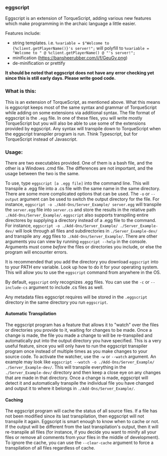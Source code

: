 ### eggscript

Eggscript is an extension of TorqueScript, adding various new features which make programming in the archaic language a little easier.

Features include:
- string templates. i.e. ```%variable = $"Welcome to {%client.getPlayerName()}'s server!";``` will polyfill to ```%variable = "Welcome to " @ %client.getPlayerName() @ "'s server!";```
- minification (https://bansheerubber.com/i/f/GeuGv.png)
- de-minification or prettify

**It should be noted that eggscript does not have any error checking yet since this is still early days. Please write good code.**

### What is this:
This is an extension of TorqueScript, as mentioned above. What this means is eggscript keeps most of the same syntax and grammar of TorqueScript while adding on some extensions via additional syntax. The file format of eggscript is the ```.egg``` file. In one of these files, you will write mostly TorqueScript but you will also be able to use some of the extensions provided by eggscript. Any syntax will transpile down to TorqueScript when the eggscript transpiler program is run. Think Typescript, but for TorqueScript instead of Javascript.

### Usage:
There are two executables provided. One of them is a bash file, and the other is a Windows .cmd file. The differences are not important, and the usage between the two is the same.

To use, type ```eggscript [a .egg file]``` into the command line. This will transpile a .egg file into a .cs file with the same name in the same directory. There are some more complicated options that can be used. The ```-o``` or ```--output``` argument can be used to switch the output directory for the file. For instance, ```eggscript -o ./Add-Ons/Server_Example/ server.egg``` will transpile the ```server.egg``` file into ```server.cs``` and store the results in the relative path ```./Add-Ons/Server_Example/```. ```eggscript``` also supports transpiling entire directores by supplying a directory instead of a .egg file to the command. For instance, ```eggscript -o ./Add-Ons/Server_Example/ ./Server_Example-dev/``` will look through all files and subdirectories in ```./Server_Example-dev/``` and transpile any .egg files to ```./Add-Ons/Server_Example/```. There are other arguments you can view by running ```eggscript --help``` in the console. Arguments must come *before* the files or directories you include, or else the program will encounter errors.

It is recommended that you add the directory you download ```eggscript``` into to your PATH env variable. Look up how to do it for your operating system. This will allow you to use the ```eggscript``` command from anywhere in the OS.

By default, ```eggscript``` only recognizes .egg files. You can use the ```-c``` or ```--include-cs``` argument to include .cs files as well.

Any metadata files eggscript requires will be stored in the ```.eggscript``` directory in the same directory you run ```eggscript```.

#### Automatic Transpilation
The eggscript program has a feature that allows it to "watch" over the files or directories you provide to it, waiting for changes to be made. Once a change is made, the file you made a change to will be re-transpiled and automatically put into the output directory you have specified. This is a very useful feature, since you will only have to run the eggscript transpiler program once instead of multiple times as you make changes to your source code. To activate the watcher, use the ```-w``` or ```--watch``` argument. An example may look like ```eggscript --watch -o ./Add-Ons/Server_Example/ ./Server_Example-dev/```. This will transpile everything in the ```./Server_Example-dev/``` directory and then keep a close eye on any changes that are made in that directory. Once a change is made, eggscript will detect it and automatically transpile the individual file you have changed and output it to where it belongs in ```./Add-Ons/Server_Example/```.

#### Caching
The eggscript program will cache the status of all source files. If a file has not been modified since its last transpilation, then eggscript will not transpile it again. Eggscript is smart enough to know when to cache or not. If the output will be different from the last transpilation's output, then it will re-transpile all files (for instance, if you decide you want to minify all your files or remove all comments from your files in the middle of development). To ignore the cache, you can use the ```--clear-cache``` argument to force a transpilation of all files regardless of cache.